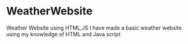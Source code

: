 # WeatherWebsite
Weather Website using HTML,JS
I have made a basic weather website using my knowledge of HTML and Java script
